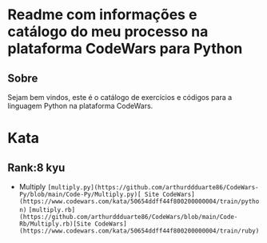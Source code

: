 # Readme com informações e catálogo do meu processo na plataforma CodeWars para Python

## Sobre
Sejam bem vindos, este é o catálogo de exercícios e códigos para a linguagem Python na plataforma CodeWars.

# Kata
## Rank:8 kyu

* Multiply  `[multiply.py](https://github.com/arthurddduarte86/CodeWars-Py/blob/main/Code-Py/Multiply.py)[ Site CodeWars](https://www.codewars.com/kata/50654ddff44f800200000004/train/python)`
`[multiply.rb](https://github.com/arthurddduarte86/CodeWars/blob/main/Code-Rb/Multiply.rb)[Site CodeWars](https://www.codewars.com/kata/50654ddff44f800200000004/train/ruby)`

